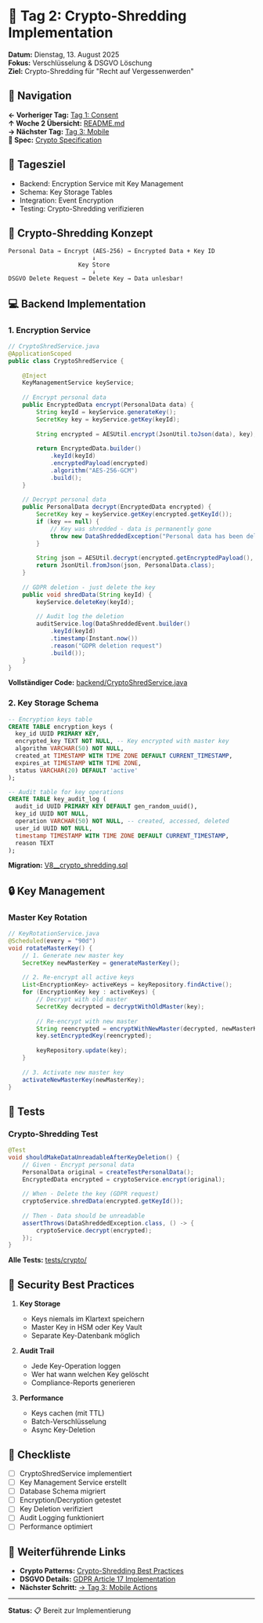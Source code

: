 # 📆 Tag 2: Crypto-Shredding Implementation

**Datum:** Dienstag, 13. August 2025  
**Fokus:** Verschlüsselung & DSGVO Löschung  
**Ziel:** Crypto-Shredding für "Recht auf Vergessenwerden"  

## 🧭 Navigation

**← Vorheriger Tag:** [Tag 1: Consent](./DAY1_CONSENT.md)  
**↑ Woche 2 Übersicht:** [README.md](./README.md)  
**→ Nächster Tag:** [Tag 3: Mobile](./DAY3_MOBILE.md)  
**📘 Spec:** [Crypto Specification](./specs/CRYPTO_SPEC.md)  

## 🎯 Tagesziel

- Backend: Encryption Service mit Key Management
- Schema: Key Storage Tables
- Integration: Event Encryption
- Testing: Crypto-Shredding verifizieren

## 🔐 Crypto-Shredding Konzept

```
Personal Data → Encrypt (AES-256) → Encrypted Data + Key ID
                        ↓
                    Key Store
                        ↓
DSGVO Delete Request → Delete Key → Data unlesbar!
```

## 💻 Backend Implementation

### 1. Encryption Service

```java
// CryptoShredService.java
@ApplicationScoped
public class CryptoShredService {
    
    @Inject
    KeyManagementService keyService;
    
    // Encrypt personal data
    public EncryptedData encrypt(PersonalData data) {
        String keyId = keyService.generateKey();
        SecretKey key = keyService.getKey(keyId);
        
        String encrypted = AESUtil.encrypt(JsonUtil.toJson(data), key);
        
        return EncryptedData.builder()
            .keyId(keyId)
            .encryptedPayload(encrypted)
            .algorithm("AES-256-GCM")
            .build();
    }
    
    // Decrypt personal data
    public PersonalData decrypt(EncryptedData encrypted) {
        SecretKey key = keyService.getKey(encrypted.getKeyId());
        if (key == null) {
            // Key was shredded - data is permanently gone
            throw new DataShreddedException("Personal data has been deleted");
        }
        
        String json = AESUtil.decrypt(encrypted.getEncryptedPayload(), key);
        return JsonUtil.fromJson(json, PersonalData.class);
    }
    
    // GDPR deletion - just delete the key
    public void shredData(String keyId) {
        keyService.deleteKey(keyId);
        
        // Audit log the deletion
        auditService.log(DataShreddedEvent.builder()
            .keyId(keyId)
            .timestamp(Instant.now())
            .reason("GDPR deletion request")
            .build());
    }
}
```

**Vollständiger Code:** [backend/CryptoShredService.java](./code/backend/CryptoShredService.java)

### 2. Key Storage Schema

```sql
-- Encryption keys table
CREATE TABLE encryption_keys (
  key_id UUID PRIMARY KEY,
  encrypted_key TEXT NOT NULL, -- Key encrypted with master key
  algorithm VARCHAR(50) NOT NULL,
  created_at TIMESTAMP WITH TIME ZONE DEFAULT CURRENT_TIMESTAMP,
  expires_at TIMESTAMP WITH TIME ZONE,
  status VARCHAR(20) DEFAULT 'active'
);

-- Audit table for key operations
CREATE TABLE key_audit_log (
  audit_id UUID PRIMARY KEY DEFAULT gen_random_uuid(),
  key_id UUID NOT NULL,
  operation VARCHAR(50) NOT NULL, -- created, accessed, deleted
  user_id UUID NOT NULL,
  timestamp TIMESTAMP WITH TIME ZONE DEFAULT CURRENT_TIMESTAMP,
  reason TEXT
);
```

**Migration:** [V8__crypto_shredding.sql](./code/migrations/V8__crypto_shredding.sql)

## 🔒 Key Management

### Master Key Rotation

```java
// KeyRotationService.java
@Scheduled(every = "90d")
void rotateMasterKey() {
    // 1. Generate new master key
    SecretKey newMasterKey = generateMasterKey();
    
    // 2. Re-encrypt all active keys
    List<EncryptionKey> activeKeys = keyRepository.findActive();
    for (EncryptionKey key : activeKeys) {
        // Decrypt with old master
        SecretKey decrypted = decryptWithOldMaster(key);
        
        // Re-encrypt with new master
        String reencrypted = encryptWithNewMaster(decrypted, newMasterKey);
        key.setEncryptedKey(reencrypted);
        
        keyRepository.update(key);
    }
    
    // 3. Activate new master key
    activateNewMasterKey(newMasterKey);
}
```

## 🧪 Tests

### Crypto-Shredding Test

```java
@Test
void shouldMakeDataUnreadableAfterKeyDeletion() {
    // Given - Encrypt personal data
    PersonalData original = createTestPersonalData();
    EncryptedData encrypted = cryptoService.encrypt(original);
    
    // When - Delete the key (GDPR request)
    cryptoService.shredData(encrypted.getKeyId());
    
    // Then - Data should be unreadable
    assertThrows(DataShreddedException.class, () -> {
        cryptoService.decrypt(encrypted);
    });
}
```

**Alle Tests:** [tests/crypto/](./code/tests/crypto/)

## 🔐 Security Best Practices

1. **Key Storage**
   - Keys niemals im Klartext speichern
   - Master Key in HSM oder Key Vault
   - Separate Key-Datenbank möglich

2. **Audit Trail**
   - Jede Key-Operation loggen
   - Wer hat wann welchen Key gelöscht
   - Compliance-Reports generieren

3. **Performance**
   - Keys cachen (mit TTL)
   - Batch-Verschlüsselung
   - Async Key-Deletion

## 📝 Checkliste

- [ ] CryptoShredService implementiert
- [ ] Key Management Service erstellt
- [ ] Database Schema migriert
- [ ] Encryption/Decryption getestet
- [ ] Key Deletion verifiziert
- [ ] Audit Logging funktioniert
- [ ] Performance optimiert

## 🔗 Weiterführende Links

- **Crypto Patterns:** [Crypto-Shredding Best Practices](./guides/CRYPTO_SHREDDING_GUIDE.md)
- **DSGVO Details:** [GDPR Article 17 Implementation](./guides/GDPR_ARTICLE_17.md)
- **Nächster Schritt:** [→ Tag 3: Mobile Actions](./DAY3_MOBILE.md)

---

**Status:** 📋 Bereit zur Implementierung